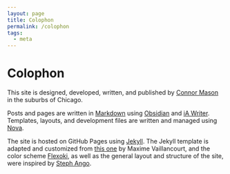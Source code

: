 ```yaml
---
layout: page
title: Colophon
permalink: /colophon
tags:
  - meta
---
```

# Colophon

This site is designed, developed, written, and published by [Connor Mason](About%20(WolfCo).md) in the suburbs of Chicago. 

Posts and pages are written in [Markdown](https://daringfireball.net/projects/markdown) using [Obsidian](https://obsidian.md) and [iA Writer](https://ia.net/writer). Templates, layouts, and development files are written and managed using [Nova](https://nova.app).

The site is hosted on GitHub Pages using [Jekyll](https://jekyllrb.com). The Jekyll template is adapted and customized from [this one](https://github.com/maximevaillancourt/digital-garden-jekyll-template) by Maxime Vaillancourt, and the color scheme [Flexoki](https://stephango.com/flexoki), as well as the general layout and structure of the site, were inspired by [Steph Ango](https://stephango.com).
